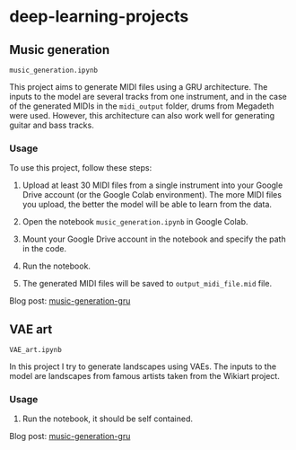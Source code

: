 # deep-learning-projects

## Music generation

`music_generation.ipynb`

This project aims to generate MIDI files using a GRU architecture. The inputs to the model are several tracks from one instrument, and in the case of the generated MIDIs in the `midi_output` folder, drums from Megadeth were used. However, this architecture can also work well for generating guitar and bass tracks.

### Usage
To use this project, follow these steps:

1. Upload at least 30 MIDI files from a single instrument into your Google Drive account (or the Google Colab environment). The more MIDI files you upload, the better the model will be able to learn from the data.

2. Open the notebook `music_generation.ipynb` in Google Colab.

3. Mount your Google Drive account in the notebook and specify the path in the code.

4. Run the notebook.

5. The generated MIDI files will be saved to `output_midi_file.mid` file.

Blog post: [music-generation-gru](https://nicovaras.github.io/posts/music-generation-gru/)

## VAE art

`VAE_art.ipynb`

In this project I try to generate landscapes using VAEs. The inputs to the model are landscapes from famous artists taken from the Wikiart project. 

### Usage
1. Run the notebook, it should be self contained.

Blog post: [music-generation-gru](https://nicovaras.github.io/posts/vae/)

